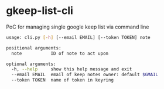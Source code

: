 # gkeep-list-cli
PoC for managing single google keep list via command line

```bash
usage: cli.py [-h] [--email EMAIL] [--token TOKEN] note

positional arguments:
  note           ID of note to act upon

optional arguments:
  -h, --help     show this help message and exit
  --email EMAIL  email of keep notes owner: default $GMAIL
  --token TOKEN  name of token in keyring
```
